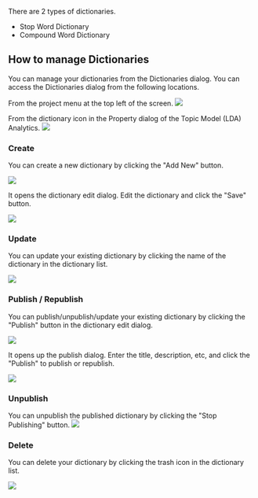 
There are 2 types of dictionaries. 

* Stop Word Dictionary
* Compound Word Dictionary


## How to manage Dictionaries


You can manage your dictionaries from the Dictionaries dialog. You can access the Dictionaries dialog from the following locations.

From the project menu at the top left of the screen.
![](images/dictionary2.png)

From the dictionary icon in the Property dialog of the Topic Model (LDA) Analytics.
![](images/dictionary1.png)




### Create

You can create a new dictionary by clicking the "Add New" button.

![](images/dictionary_create1.png)


It opens the dictionary edit dialog. Edit the dictionary and click the "Save" button.

![](images/dictionary_create2.png)


### Update 

You can update your existing dictionary by clicking the name of the dictionary in the dictionary list. 

![](images/dictionary_update1.png)
### Publish / Republish 

You can publish/unpublish/update your existing dictionary by clicking the "Publish" button in the dictionary edit dialog. 

![](images/dictionary_publish2.png)

It opens up the publish dialog. Enter the title, description, etc, and click the "Publish" to publish or republish. 

![](images/dictionary_publish1.png)

### Unpublish
You can unpublish the published dictionary by clicking the "Stop Publishing" button.
![](images/dictionary_publish3.png)

### Delete

You can delete your dictionary by clicking the trash icon in the dictionary list. 

![](images/dictionary_delete1.png)

